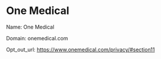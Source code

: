 # One Medical

Name: One Medical

Domain: onemedical.com

Opt_out_url: https://www.onemedical.com/privacy/#section11
